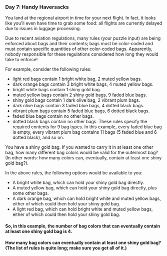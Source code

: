 ### Day 7: Handy Haversacks

You land at the regional airport in time for your next flight. In fact, it looks like you'll even have time to grab some food: all flights are currently delayed due to issues in luggage processing.

Due to recent aviation regulations, many rules (your puzzle input) are being enforced about bags and their contents; bags must be color-coded and must contain specific quantities of other color-coded bags. Apparently, nobody responsible for these regulations considered how long they would take to enforce!

For example, consider the following rules:

-   light red bags contain 1 bright white bag, 2 muted yellow bags.
-   dark orange bags contain 3 bright white bags, 4 muted yellow bags.
-   bright white bags contain 1 shiny gold bag.
-   muted yellow bags contain 2 shiny gold bags, 9 faded blue bags.
-   shiny gold bags contain 1 dark olive bag, 2 vibrant plum bags.
-   dark olive bags contain 3 faded blue bags, 4 dotted black bags.
-   vibrant plum bags contain 5 faded blue bags, 6 dotted black bags.
-   faded blue bags contain no other bags.
-   dotted black bags contain no other bags.
    These rules specify the required contents for 9 bag types. In this example, every faded blue bag is empty, every vibrant plum bag contains 11 bags (5 faded blue and 6 dotted black), and so on.

You have a shiny gold bag. If you wanted to carry it in at least one other bag, how many different bag colors would be valid for the outermost bag? (In other words: how many colors can, eventually, contain at least one shiny gold bag?).  

In the above rules, the following options would be available to you:

-   A bright white bag, which can hold your shiny gold bag directly.
-   A muted yellow bag, which can hold your shiny gold bag directly, plus some other bags.
-   A dark orange bag, which can hold bright white and muted yellow bags, either of which could then hold your shiny gold bag.
-   A light red bag, which can hold bright white and muted yellow bags, either of which could then hold your shiny gold bag.

#### So, in this example, the number of bag colors that can eventually contain at least one shiny gold bag is 4.

#### How many bag colors can eventually contain at least one shiny gold bag? (The list of rules is quite long; make sure you get all of it.)
